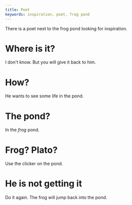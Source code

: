 ```yaml
---
title: Poet
keywords: inspiration, poet, frog pond
---
```


There is a poet next to the frog pond looking for inspiration.

# Where is it?
I don't know. But you will give it back to him.

# How?
He wants to see some life in the pond.

# The pond?
In the _frog_ pond.

# Frog? Plato?
Use the clicker on the pond.

# He is not getting it
Do it again. The frog will jump back into the pond.
